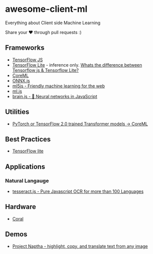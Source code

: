 # awesome-client-ml
Everything about Client side Machine Learning

Share your ❤️ through pull requests :)


## Frameworks

* [TensorFlow JS](https://www.tensorflow.org/js/)
* [TensorFlow Lite](https://www.tensorflow.org/lite) - inference only. [Whats the difference between Tensorflow js & Tensorflow Lite?](https://stackoverflow.com/questions/59860397/tensorflow-js-vs-tensorflow-lite)
* [CoreML](https://developer.apple.com/documentation/coreml)
* [ONNX.js](https://github.com/Microsoft/onnxjs)
* [ml5js - Friendly machine learning for the web](https://github.com/ml5js/ml5-library)
* [ml.js](https://github.com/mljs/ml)
* [brain.js - 🤖 Neural networks in JavaScript](https://github.com/BrainJS/brain.js)

## Utilities

* [PyTorch or TensorFlow 2.0 trained Transformer models -> CoreML](https://github.com/huggingface/swift-coreml-transformers)

## Best Practices

* [TensorFlow lite](https://www.tensorflow.org/lite/performance/best_practices)

## Applications

### Natural Langauge
* [tesseract.js - Pure Javascript OCR for more than 100 Languages](https://github.com/naptha/tesseract.js)

## Hardware

* [Coral](https://coral.ai/)

## Demos

* [Project Naptha - highlight, copy, and translate text from any image](https://projectnaptha.com/)

